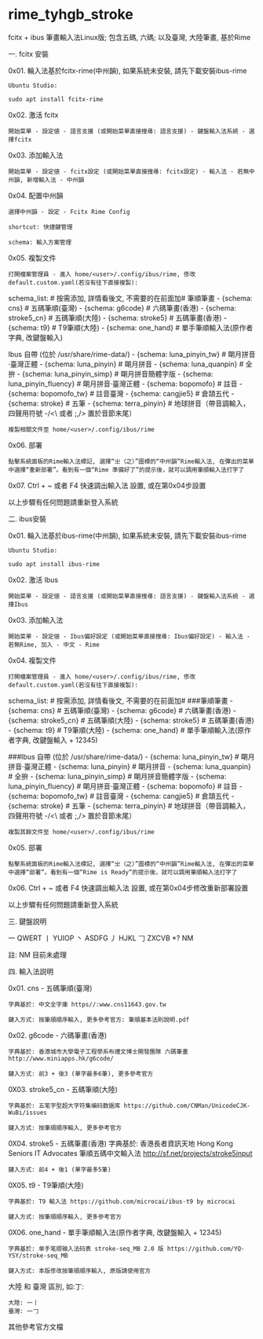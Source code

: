 # rime_tyhgb_stroke
fcitx + ibus 筆畫輸入法Linux版; 包含五碼, 六碼; 以及臺灣, 大陸筆畫, 基於Rime


一. fcitx 安裝

0x01. 輪入法基於fcitx-rime(中州韻), 如果系統未安裝, 請先下載安裝ibus-rime

	Ubuntu Studio: 

	sudo apt install fcitx-rime

0x02. 激活 fcitx

	開始菜單 - 設定値 - 語言支援 (或開始菜單直接搜㝷: 語言支援) - 鍵盤輸入法系統 - 選擇fcitx

0x03. 添加輸入法

	開始菜單 - 設定値 - fcitx設定 (或開始菜單直接搜㝷: fcitx設定) - 輸入法 - 若無中州韻, 新增輸入法 - 中州韻

0x04. 配置中州韻

	選擇中州韻 - 設定 - Fcitx Rime Config

	shortcut: 快捷鍵管理

	schema: 輸入方案管理

0x05. 複製文件
	
	打開檔案管理員 - 進入 home/<user>/.config/ibus/rime, 俢改 default.custom.yaml(若沒有往下直接複製):

  schema_list:  # 按需添加, 詳情看後文, 不需要的在前面加#
筆順筆畫
    - {schema: cns}               # 五碼筆順(臺灣)
    - {schema: g6code}            # 六碼筆畫(香港)
    - {schema: stroke5_cn}        # 五碼筆順(大陸)
    - {schema: stroke5}           # 五碼筆畫(香港)
    - {schema: t9}                # T9筆順(大陸)
    - {schema: one_hand}          # 單手筆順輸入法(原作者字典, 改鍵盤輸入)

Ibus 自帶 (位於 /usr/share/rime-data/)
    - {schema: luna_pinyin_tw}			# 朙月拼音·臺灣正體
    - {schema: luna_pinyin}			# 朙月拼音
    - {schema: luna_quanpin}			# 全拚
    - {schema: luna_pinyin_simp}       # 朙月拼音簡體字版
    - {schema: luna_pinyin_fluency}	# 朙月拼音·臺灣正體
    - {schema: bopomofo}				# 註音
    - {schema: bopomofo_tw}			# 註音臺灣
    - {schema: cangjie5}               # 倉頡五代
    - {schema: stroke}                 # 五筆
    - {schema: terra_pinyin}           # 地球拼音（帶音調輸入，四聲用符號 -/<\ 或者 ;,/> 置於音節末尾）

    複製相關文件至 home/<user>/.config/ibus/rime

0x06. 部署
	
	點擊系統面板的Rime輸入法標記, 選擇“㞢（之）”圖標的“中州韻”Rime輸入法, 在彈出的菜單中選擇“重新部署”。看到有一個“Rime 準備好了”的提示後，就可以調用筆順輸入法打字了

0x07. Ctrl + ~ 或者 F4 快速調出輸入法 設置, 或在第0x04步設置

以上步驟有任何問題請重新登入系統

二. ibus安裝

0x01. 輪入法基於ibus-rime(中州韻), 如果系統未安裝, 請先下載安裝ibus-rime

	Ubuntu Studio: 

	sudo apt install ibus-rime

0x02. 激活 Ibus

	開始菜單 - 設定値 - 語言支援 (或開始菜單直接搜㝷: 語言支援) - 鍵盤輸入法系統 - 選擇Ibus

0x03. 添加輸入法

	開始菜單 - 設定値 - Ibus偏好設定 (或開始菜單直接搜㝷: Ibus偏好設定) - 輸入法 - 若無Rime, 加入 - 中文 - Rime

0x04. 複製文件
	
	打開檔案管理員 - 進入 home/<user>/.config/ibus/rime, 俢改 default.custom.yaml(若沒有往下直接複製):

  schema_list:  # 按需添加, 詳情看後文, 不需要的在前面加#
###筆順筆畫
    - {schema: cns}               # 五碼筆順(臺灣)
    - {schema: g6code}            # 六碼筆畫(香港)
    - {schema: stroke5_cn}        # 五碼筆順(大陸)
    - {schema: stroke5}           # 五碼筆畫(香港)
    - {schema: t9}                # T9筆順(大陸)
    - {schema: one_hand}          # 單手筆順輸入法(原作者字典, 改鍵盤輸入 + 12345)

###Ibus 自帶 (位於 /usr/share/rime-data/)
    - {schema: luna_pinyin_tw}			# 朙月拼音·臺灣正體
    - {schema: luna_pinyin}			# 朙月拼音
    - {schema: luna_quanpin}			# 全拚
    - {schema: luna_pinyin_simp}       # 朙月拼音簡體字版
    - {schema: luna_pinyin_fluency}	# 朙月拼音·臺灣正體
    - {schema: bopomofo}				# 註音
    - {schema: bopomofo_tw}			# 註音臺灣
    - {schema: cangjie5}               # 倉頡五代
    - {schema: stroke}                 # 五筆
    - {schema: terra_pinyin}           # 地球拼音（帶音調輸入，四聲用符號 -/<\ 或者 ;,/> 置於音節末尾）

    複製其餘文件至 home/<user>/.config/ibus/rime

0x05. 部署
	
	點擊系統面板的Rime輸入法標記, 選擇“㞢（之）”圖標的“中州韻”Rime輸入法, 在彈出的菜單中選擇“部署”。看到有一個“Rime is Ready”的提示後，就可以調用筆順輸入法打字了

0x06. Ctrl + ~ 或者 F4 快速調出輸入法 設置, 或在第0x04步修改重新部署設置

以上步驟有任何問題請重新登入系統

三. 鍵盤説明

一		QWERT
丨		YUIOP
丶		ASDFG
丿		HJKL
𠃌		ZXCVB
*?		NM

註: NM 目前未處理

四. 輸入法説明

0x01. cns	-	五碼筆順(臺灣)

	字典基於: 中文全字庫 https//:www.cns11643.gov.tw 

	鍵入方式: 按筆順順序輸入, 更多參考官方: 筆順基本法則說明.pdf


0x02. g6code	-	六碼筆畫(香港)
	
	字典基於: 香港城市大學電子工程學系布禮文博士開發團隊 六碼筆畫 http://www.miniapps.hk/g6code/

	鍵入方式: 前3 + 後3 (單字最多6筆), 更多參考官方

0X03. stroke5_cn	-	五碼筆順(大陸)
	
	字典基於: 五笔字型超大字符集编码数据库 https://github.com/CNMan/UnicodeCJK-WuBi/issues

	鍵入方式: 按筆順順序輸入, 更多參考官方

0X04. stroke5	-	五碼筆畫(香港)
	字典基於:  香港長者資訊天地 Hong Kong Seniors IT Advocates 筆順五碼中文輸入法 http://sf.net/projects/stroke5input

	鍵入方式: 前4 + 後1 (單字最多5筆)

0X05. t9	-	T9筆順(大陸)

	字典基於: T9 輸入法 https://github.com/microcai/ibus-t9 by microcai

	鍵入方式: 按筆順順序輸入, 更多參考官方

0X06. one_hand	-	單手筆順輸入法(原作者字典, 改鍵盤輸入 + 12345)
	
	字典基於: 单手笔顺输入法码表 stroke-seq_MB 2.0 版 https://github.com/YQ-YSY/stroke-seq_MB

	鍵入方式: 本版俢改按筆順順序輸入, 原版請使用官方

大陸 和 臺灣 區別, 如:丁:

	大陸: 一丨
	臺灣: 一𠃌

其他參考官方文檔

